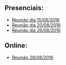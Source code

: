## Presenciais:
* [Reunião dia 15/08/2016](https://github.com/fga-gpp-mds/2016.2-WikiLegis/wiki/Reuni%C3%A3o-dia-15.08.2016)
* [Reunião dia 20/08/2016](https://github.com/fga-gpp-mds/2016.2-WikiLegis/wiki/Reuni%C3%A3o-20.08.2016)
* [Reunião dia 26/08/2016](https://github.com/fga-gpp-mds/2016.2-WikiLegis/wiki/Reuni%C3%A3o-dia-26.08.2016)

## Online:
* [Reunião 28/08/2016](https://github.com/fga-gpp-mds/2016.2-WikiLegis/wiki/Reuni%C3%A3o-dia-28.08.2016)